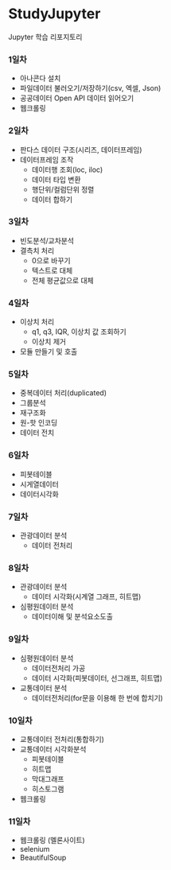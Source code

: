 # StudyJupyter
Jupyter 학습 리포지토리

### 1일차
- 아나콘다 설치
- 파일데이터 불러오기/저장하기(csv, 엑셀, Json)
- 공공데이터 Open API 데이터 읽어오기
- 웹크롤링

### 2일차
- 판다스 데이터 구조(시리즈, 데이터프레임)
- 데이터프레임 조작
  - 데이터행 조회(loc, iloc)
  - 데이터 타입 변환
  - 행단위/컬럼단위 정렬
  - 데이터 합하기

### 3일차
- 빈도분석/교차분석
- 결측치 처리
  - 0으로 바꾸기
  - 텍스트로 대체
  - 전체 평균값으로 대체

### 4일차
- 이상치 처리
  - q1, q3, IQR, 이상치 값 조회하기
  - 이상치 제거
- 모듈 만들기 및 호출

### 5일차
- 중복데이터 처리(duplicated)
- 그룹분석
- 재구조화
- 원-핫 인코딩
- 데이터 전치

### 6일차
- 피봇테이블
- 시게열데이터
- 데이터시각화

### 7일차
- 관광데이터 분석
  - 데이터 전처리

### 8일차
- 관광데이터 분석
  - 데이터 시각화(시계열 그래프, 히트맵)
- 심평원데이터 분석
  - 데이터이해 및 분석요소도출

### 9일차
- 심평원데이터 분석
  - 데이터전처리 가공
  - 데이터 시각화(피봇데이터, 선그래프, 히트맵)
- 교통데이터 분석
  - 데이터전처리(for문을 이용해 한 번에 합치기)

### 10일차
- 교통데이터 전처리(통합하기)
- 교통데이터 시각화분석
  - 피봇테이블
  - 히트맵
  - 막대그래프
  - 히스토그램
- 웹크롤링

### 11일차
- 웹크롤링  (멜론사이트)
- selenium
- BeautifulSoup